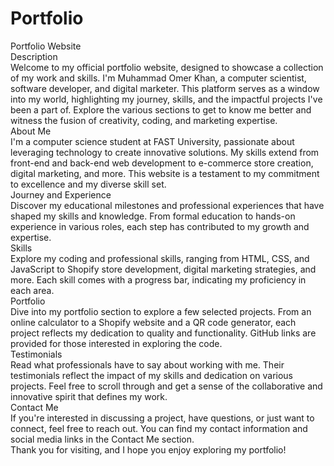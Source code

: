 # Portfolio


Portfolio Website <br>
Description <br>
Welcome to my official portfolio website, designed to showcase a collection of my work and skills. I'm Muhammad Omer Khan, a computer scientist, software developer, and digital marketer. This platform serves as a window into my world, highlighting my journey, skills, and the impactful projects I've been a part of. Explore the various sections to get to know me better and witness the fusion of creativity, coding, and marketing expertise.
<br>
About Me<br>
I'm a computer science student at FAST University, passionate about leveraging technology to create innovative solutions. My skills extend from front-end and back-end web development to e-commerce store creation, digital marketing, and more. This website is a testament to my commitment to excellence and my diverse skill set.
<br>
Journey and Experience<br>
Discover my educational milestones and professional experiences that have shaped my skills and knowledge. From formal education to hands-on experience in various roles, each step has contributed to my growth and expertise.
<br>
Skills<br>
Explore my coding and professional skills, ranging from HTML, CSS, and JavaScript to Shopify store development, digital marketing strategies, and more. Each skill comes with a progress bar, indicating my proficiency in each area.
<br>
Portfolio<br>
Dive into my portfolio section to explore a few selected projects. From an online calculator to a Shopify website and a QR code generator, each project reflects my dedication to quality and functionality. GitHub links are provided for those interested in exploring the code.
<br>
Testimonials<br>
Read what professionals have to say about working with me. Their testimonials reflect the impact of my skills and dedication on various projects. Feel free to scroll through and get a sense of the collaborative and innovative spirit that defines my work.
<br>
Contact Me<br>
If you're interested in discussing a project, have questions, or just want to connect, feel free to reach out. You can find my contact information and social media links in the Contact Me section.
<br>
Thank you for visiting, and I hope you enjoy exploring my portfolio!
